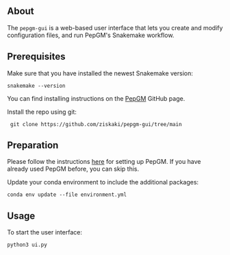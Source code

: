 ## About
The `pepgm-gui` is a web-based user interface that lets you create and modify configuration files, and run PepGM's
Snakemake workflow.

## Prerequisites
Make sure that you have installed the newest Snakemake version:

`snakemake --version`

You can find installing instructions on the [PepGM](https://github.com/BAMeScience/PepGM) GitHub page.

Install the repo using git:

` git clone https://github.com/ziskaki/pepgm-gui/tree/main`

## Preparation
Please follow the instructions [here](https://github.com/BAMeScience/PepGM) for setting up PepGM.
If you have already used PepGM before, you can skip this.
 
Update your conda environment to include the additional packages:

`conda env update --file environment.yml`

## Usage
To start the user interface:

`python3 ui.py`



